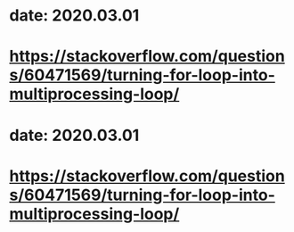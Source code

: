 # date: 2020.03.01
# https://stackoverflow.com/questions/60471569/turning-for-loop-into-multiprocessing-loop/
# date: 2020.03.01
# https://stackoverflow.com/questions/60471569/turning-for-loop-into-multiprocessing-loop/
